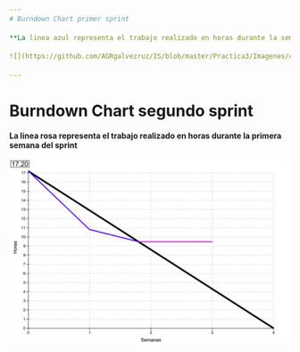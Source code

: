 ```yaml
---
# Burndown Chart primer sprint

**La linea azul representa el trabajo realizado en horas durante la semana uno y dos**

![](https://github.com/AGRgalvezruz/IS/blob/master/Practica3/Imagenes/chart.jpg)

---
```

# Burndown Chart segundo sprint

**La linea rosa representa el trabajo realizado en horas durante la primera semana del sprint**

![](https://github.com/AGRgalvezruz/IS/blob/master/Practica3/Imagenes/chart%20copia.jpg)
